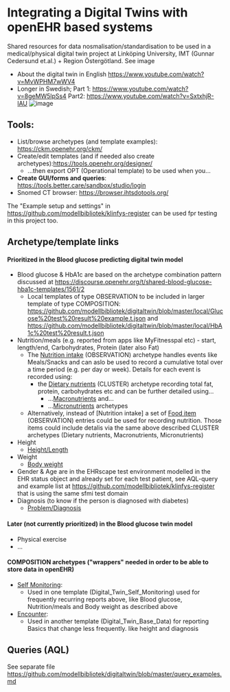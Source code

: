 # Integrating a Digital Twins with openEHR based systems

Shared resources for data nosmalisation/standardisation to be used in a medical/physical digital twin project at Linköping University, IMT (Gunnar Cedersund et.al.) + Region Östergötland. See image 
* About the digital twin in English https://www.youtube.com/watch?v=MvWPHM7wWV4
* Longer in Swedish; Part 1: https://www.youtube.com/watch?v=8geMW5lpSs4 Part2: https://www.youtube.com/watch?v=SxtxhjR-lAU 
![image](https://user-images.githubusercontent.com/1034001/120607667-b0594400-c450-11eb-8894-435619974e3d.png)

## Tools:
* List/browse archetypes (and template examples): https://ckm.openehr.org/ckm/
* Create/edit templates (and if needed also create archetypes):https://tools.openehr.org/designer/
    * ...then export OPT (Operational template) to be used when you...
* **Create GUI/forms and queries**: https://tools.better.care/sandbox/studio/login
* Snomed CT browser: https://browser.ihtsdotools.org/

The "Example setup and settings" in https://github.com/modellbibliotek/klinfys-register can be used fpr testing in this project too.

## Archetype/template links 

#### Prioritized in the Blood glucose predicting digital twin model
* Blood glucose & HbA1c are based on the archetype combination pattern discussed at https://discourse.openehr.org/t/shared-blood-glucose-hba1c-templates/1561/2
    * Local templates of type OBSERVATION to be included in larger template of type COMPOSITION: https://github.com/modellbibliotek/digitaltwin/blob/master/local/Glucose%20test%20result%20example.t.json and https://github.com/modellbibliotek/digitaltwin/blob/master/local/HbA1c%20test%20result.t.json
* Nutrition/meals (e.g. reported from apps like MyFitnesspal etc) - start, length/end, Carbohydrates, Protein (later also Fat)
   *  The [Nutrition intake](https://ckm.openehr.org/ckm/archetypes/1013.1.3564) (OBSERVATION) archetype handles events like Meals/Snacks and can aslo be used to record a cumulative total over a time period (e.g. per day or week). Details for each event is recorded using:
      * the [Dietary nutrients](https://ckm.openehr.org/ckm/archetypes/1013.1.2745) (CLUSTER) archetype recording total fat, protein, carbohydrates etc and can be further detailed using...
          *  ...[Macronutrients](https://ckm.openehr.org/ckm/archetypes/1013.1.2743) and...
          *  ...[Micronutrients](https://ckm.openehr.org/ckm/archetypes/1013.1.2744) archetypes
    *  Alternatively, instead of [Nutrition intake] a set of [Food item](https://ckm.openehr.org/ckm/archetypes/1013.1.2884) (OBSERVATION) entries could be used for recording nutrition. Those items could include detalis via the same above described CLUSTER archetypes (Dietary nutrients, Macronutrients, Micronutrients)
* Height
   * [Height/Length](https://ckm.openehr.org/ckm/archetypes/1013.1.3210)
* Weight
   * [Body weight](https://ckm.openehr.org/ckm/archetypes/1013.1.2960) 
* Gender & Age are in the EHRscape test environment modelled in the EHR status object and already set for each test patient, see AQL-query and example list at https://github.com/modellbibliotek/klinfys-register that is using the same sfmi test domain
* Diagnosis (to know if the person is diagnosed with diabetes)
   * [Problem/Diagnosis](https://ckm.openehr.org/ckm/archetypes/1013.1.169)

#### Later (not currently prioritized) in the Blood glucose twin model
* Physical exercise
* ... 

#### COMPOSITION archetypes ("wrappers" needed in order to be able to store data in openEHR)
* [Self Monitoring](https://ckm.openehr.org/ckm/archetypes/1013.1.2430): 
   * Used in one template (Digital_Twin_Self_Monitoring) used for frequently recurring reports above, like Blood glucose, Nutrition/meals and Body weight as described above
* [Encounter](https://ckm.openehr.org/ckm/archetypes/1013.1.120):
   * Used in another template (Digital_Twin_Base_Data) for reporting Basics that change less frequently. like height and diagnosis

## Queries (AQL)

See separate file https://github.com/modellbibliotek/digitaltwin/blob/master/query_examples.md

